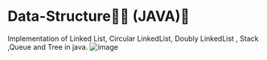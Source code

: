 # Data-Structure🐣🐥 (JAVA)🍵
Implementation of Linked List, Circular LinkedList, Doubly LinkedList , Stack ,Queue and Tree in java.
![image](https://user-images.githubusercontent.com/44843045/89013718-fd9cee80-d331-11ea-9a41-89a97d1c0bdf.png)

